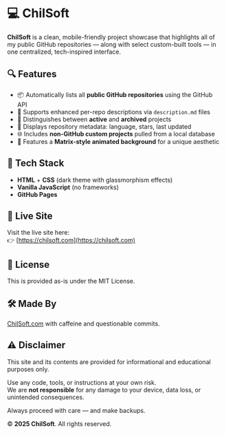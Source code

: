 # 💻 ChilSoft

**ChilSoft** is a clean, mobile-friendly project showcase that highlights all of my public GitHub repositories — along with select custom-built tools — in one centralized, tech-inspired interface.

## 🔍 Features

- 📦 Automatically lists all **public GitHub repositories** using the GitHub API
- 📝 Supports enhanced per-repo descriptions via `description.md` files
- 🧭 Distinguishes between **active** and **archived** projects
- 🧠 Displays repository metadata: language, stars, last updated
- 🌐 Includes **non-GitHub custom projects** pulled from a local database
- 🧬 Features a **Matrix-style animated background** for a unique aesthetic

## 🧰 Tech Stack

- **HTML** + **CSS** (dark theme with glassmorphism effects)
- **Vanilla JavaScript** (no frameworks)
- **GitHub Pages**

## 🔗 Live Site

Visit the live site here:  
👉 [https://chilsoft.com](https://chilsoft.com)

## 🧾 License

This is provided as-is under the MIT License.

## 🛠 Made By

[ChilSoft.com](https://chilsoft.com) with caffeine and questionable commits.

## ⚠️ Disclaimer

This site and its contents are provided for informational and educational purposes only.

Use any code, tools, or instructions at your own risk.  
We are **not responsible** for any damage to your device, data loss, or unintended consequences.

Always proceed with care — and make backups.

© **2025 ChilSoft**. All rights reserved.